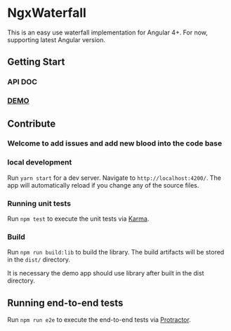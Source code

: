 # NgxWaterfall

This is an easy use waterfall implementation for Angular 4+. For now, supporting latest Angular version.

## Getting Start

### API DOC

### [DEMO](https://bsdfzzzy.github.io/ngx-waterfall/)

## Contribute

### Welcome to add issues and add new blood into the code base

### local development

Run `yarn start` for a dev server. Navigate to `http://localhost:4200/`. The app will automatically reload if you change any of the source files.

### Running unit tests

Run `npm test` to execute the unit tests via [Karma](https://karma-runner.github.io).

### Build

Run `npm run build:lib` to build the library. The build artifacts will be stored in the `dist/` directory.

It is necessary the demo app should use library after built in the dist directory.

## Running end-to-end tests

Run `npm run e2e` to execute the end-to-end tests via [Protractor](http://www.protractortest.org/).
